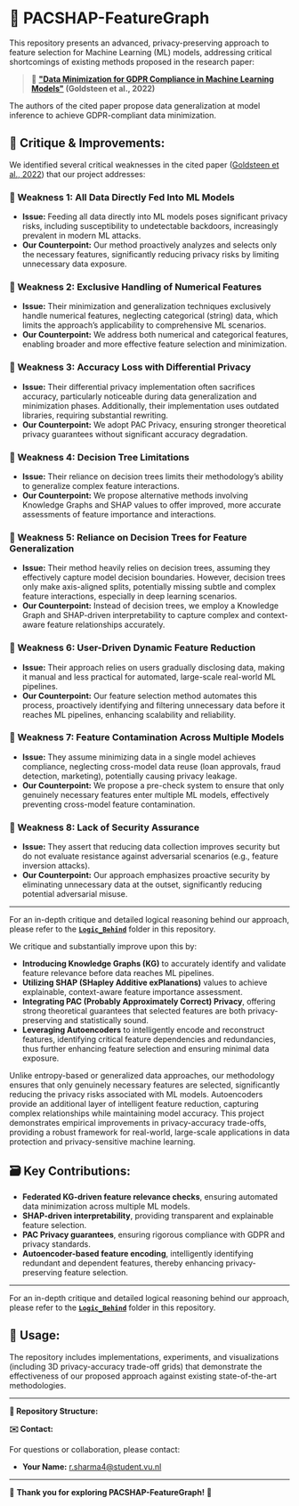 # 🚀 PACSHAP-FeatureGraph

This repository presents an advanced, privacy-preserving approach to feature selection for Machine Learning (ML) models, addressing critical shortcomings of existing methods proposed in the research paper:

> 📌 **[\"Data Minimization for GDPR Compliance in Machine Learning Models\"](https://doi.org/10.1016/j.cose.2022.102808) (Goldsteen et al., 2022)**

The authors of the cited paper propose data generalization at model inference to achieve GDPR-compliant data minimization.

## 🔎 Critique & Improvements:

We identified several critical weaknesses in the cited paper ([Goldsteen et al., 2022](https://doi.org/10.1016/j.cose.2022.102808)) that our project addresses:

### 🚩 Weakness 1: All Data Directly Fed Into ML Models

- **Issue:** Feeding all data directly into ML models poses significant privacy risks, including susceptibility to undetectable backdoors, increasingly prevalent in modern ML attacks.  
- **Our Counterpoint:** Our method proactively analyzes and selects only the necessary features, significantly reducing privacy risks by limiting unnecessary data exposure.

### 🚩 Weakness 2: Exclusive Handling of Numerical Features

- **Issue:** Their minimization and generalization techniques exclusively handle numerical features, neglecting categorical (string) data, which limits the approach’s applicability to comprehensive ML scenarios.  
- **Our Counterpoint:** We address both numerical and categorical features, enabling broader and more effective feature selection and minimization.

### 🚩 Weakness 3: Accuracy Loss with Differential Privacy

- **Issue:** Their differential privacy implementation often sacrifices accuracy, particularly noticeable during data generalization and minimization phases. Additionally, their implementation uses outdated libraries, requiring substantial rewriting.  
- **Our Counterpoint:** We adopt PAC Privacy, ensuring stronger theoretical privacy guarantees without significant accuracy degradation.

### 🚩 Weakness 4: Decision Tree Limitations

- **Issue:** Their reliance on decision trees limits their methodology’s ability to generalize complex feature interactions.  
- **Our Counterpoint:** We propose alternative methods involving Knowledge Graphs and SHAP values to offer improved, more accurate assessments of feature importance and interactions.


### 🚩 Weakness 5: Reliance on Decision Trees for Feature Generalization

- **Issue:** Their method heavily relies on decision trees, assuming they effectively capture model decision boundaries. However, decision trees only make axis-aligned splits, potentially missing subtle and complex feature interactions, especially in deep learning scenarios.  
- **Our Counterpoint:** Instead of decision trees, we employ a Knowledge Graph and SHAP-driven interpretability to capture complex and context-aware feature relationships accurately.

### 🚩 Weakness 6: User-Driven Dynamic Feature Reduction

- **Issue:** Their approach relies on users gradually disclosing data, making it manual and less practical for automated, large-scale real-world ML pipelines.  
- **Our Counterpoint:** Our feature selection method automates this process, proactively identifying and filtering unnecessary data before it reaches ML pipelines, enhancing scalability and reliability.

### 🚩 Weakness 7: Feature Contamination Across Multiple Models

- **Issue:** They assume minimizing data in a single model achieves compliance, neglecting cross-model data reuse (loan approvals, fraud detection, marketing), potentially causing privacy leakage.  
- **Our Counterpoint:** We propose a pre-check system to ensure that only genuinely necessary features enter multiple ML models, effectively preventing cross-model feature contamination.

### 🚩 Weakness 8: Lack of Security Assurance

- **Issue:** They assert that reducing data collection improves security but do not evaluate resistance against adversarial scenarios (e.g., feature inversion attacks).  
- **Our Counterpoint:** Our approach emphasizes proactive security by eliminating unnecessary data at the outset, significantly reducing potential adversarial misuse.

---

For an in-depth critique and detailed logical reasoning behind our approach, please refer to the **[`Logic_Behind`](./Logic_Behind)** folder in this repository.

We critique and substantially improve upon this by:

- **Introducing Knowledge Graphs (KG)** to accurately identify and validate feature relevance before data reaches ML pipelines.
- **Utilizing SHAP (SHapley Additive exPlanations)** values to achieve explainable, context-aware feature importance assessment.
- **Integrating PAC (Probably Approximately Correct) Privacy**, offering strong theoretical guarantees that selected features are both privacy-preserving and statistically sound.
- **Leveraging Autoencoders** to intelligently encode and reconstruct features, identifying critical feature dependencies and redundancies, thus further enhancing feature selection and ensuring minimal data exposure.

Unlike entropy-based or generalized data approaches, our methodology ensures that only genuinely necessary features are selected, significantly reducing the privacy risks associated with ML models. Autoencoders provide an additional layer of intelligent feature reduction, capturing complex relationships while maintaining model accuracy. This project demonstrates empirical improvements in privacy-accuracy trade-offs, providing a robust framework for real-world, large-scale applications in data protection and privacy-sensitive machine learning.

## 🗃️ Key Contributions:

- **Federated KG-driven feature relevance checks**, ensuring automated data minimization across multiple ML models.
- **SHAP-driven interpretability**, providing transparent and explainable feature selection.
- **PAC Privacy guarantees**, ensuring rigorous compliance with GDPR and privacy standards.
- **Autoencoder-based feature encoding**, intelligently identifying redundant and dependent features, thereby enhancing privacy-preserving feature selection.

---

For an in-depth critique and detailed logical reasoning behind our approach, please refer to the **[`Logic_Behind`](./Logic_Behind)** folder in this repository.


## 🔗 Usage:

The repository includes implementations, experiments, and visualizations (including 3D privacy-accuracy trade-off grids) that demonstrate the effectiveness of our proposed approach against existing state-of-the-art methodologies.

---

**📂 Repository Structure:**


**✉️ Contact:**

For questions or collaboration, please contact:

- **Your Name:** [r.sharma4@student.vu.nl](mailto:r.sharma4@student.vu.nl)

---

🌟 **Thank you for exploring PACSHAP-FeatureGraph!** 🌟
